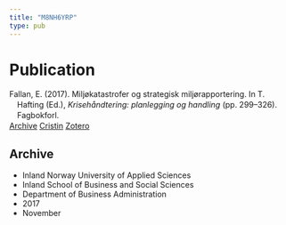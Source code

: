 ```yaml
---
title: "M8NH6YRP"
type: pub
---
```

<h1>Publication</h1>
<article id="csl-bib-container-M8NH6YRP" class="csl-bib-container">
  <div class="csl-bib-body" style="line-height: 1.35; padding-left: 1em; text-indent:-1em;">
  <div class="csl-entry">Fallan, E. (2017). Milj&#xF8;katastrofer og strategisk milj&#xF8;rapportering. In T. Hafting (Ed.), <i>Kriseh&#xE5;ndtering: planlegging og handling</i> (pp. 299&#x2013;326). Fagbokforl.</div>
</div>
  <div class="csl-bib-buttons">
    <a href="#taxonomy-article-M8NH6YRP" class="csl-bib-button">Archive</a>
    <a href="https://app.cristin.no/results/show.jsf?id=1514000" alt="Cristin URL" class="csl-bib-button">Cristin</a>
    <a href="http://zotero.org/groups/5402882/items/M8NH6YRP" alt="Zotero URL" class="csl-bib-button">Zotero</a>
  </div>
  <div id="csl-bib-meta-container-M8NH6YRP"></div>
</article>
<div id="csl-bib-meta-M8NH6YRP" class="csl-bib-meta">
  <article id="taxonomy-article-M8NH6YRP" class="taxonomy-article">
    <h1>Archive</h1>
    <ul>
      <li>Inland Norway University of Applied Sciences</li>
      <li>Inland School of Business and Social Sciences</li>
      <li>Department of Business Administration</li>
      <li>2017</li>
      <li>November</li>
    </ul>
  </article>
</div>
